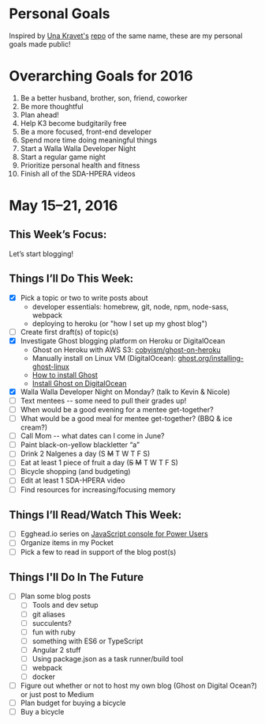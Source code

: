 # Personal Goals

Inspired by [Una Kravet's](https://github.com/una) [repo](https://github.com/una/personal-goals) of the same name, these are my personal goals made public!

# Overarching Goals for 2016

1. Be a better husband, brother, son, friend, coworker
1. Be more thoughtful
1. Plan ahead!
1. Help K3 become budgitarily free
1. Be a more focused, front-end developer
1. Spend more time doing meaningful things
1. Start a Walla Walla Developer Night
1. Start a regular game night
2. Prioritize personal health and fitness
3. Finish all of the SDA-HPERA videos

# May 15–21, 2016

## This Week’s Focus:

Let’s start blogging!

## Things I’ll Do This Week:

- [x] Pick a topic or two to write posts about
  - developer essentials: homebrew, git, node, npm, node-sass, webpack
  - deploying to heroku (or "how I set up my ghost blog")
- [ ] Create first draft(s) of topic(s)
- [x] Investigate Ghost blogging platform on Heroku or DigitalOcean
  - Ghost on Heroku with AWS S3: [cobyism/ghost-on-heroku](https://github.com/cobyism/ghost-on-heroku)
  - Manually install on Linux VM (DigitalOcean): [ghost.org/installing-ghost-linux](http://support.ghost.org/installing-ghost-linux/)
  - [How to install Ghost](https://www.howtoinstallghost.com/how-to-install-ghost-on-digital-ocean-vps/)
  - [Install Ghost on DigitalOcean](https://www.digitalocean.com/community/tutorials/how-to-create-a-blog-with-ghost-and-nginx-on-ubuntu-14-04)
- [x] Walla Walla Developer Night on Monday? (talk to Kevin & Nicole)
- [ ] Text mentees -- some need to pull their grades up!
- [ ] When would be a good evening for a mentee get-together?
- [ ] What would be a good meal for mentee get-together? (BBQ & ice cream?)
- [ ] Call Mom -- what dates can I come in June?
- [ ] Paint black-on-yellow blackletter “a”
- [ ] Drink 2 Nalgenes a day (S ~~M~~ T W T F S)
- [ ] Eat at least 1 piece of fruit a day (~~S~~ ~~M~~ T W T F S)
- [ ] Bicycle shopping (and budgeting)
- [ ] Edit at least 1 SDA-HPERA video
- [ ] Find resources for increasing/focusing memory

## Things I’ll Read/Watch This Week:

- [ ] Egghead.io series on [JavaScript console for Power Users](https://egghead.io/series/js-console-for-power-users)
- [ ] Organize items in my Pocket
- [ ] Pick a few to read in support of the blog post(s)

## Things I'll Do In The Future

- [ ] Plan some blog posts
  - [ ] Tools and dev setup
  - [ ] git aliases
  - [ ] succulents?
  - [ ] fun with ruby
  - [ ] something with ES6 or TypeScript
  - [ ] Angular 2 stuff
  - [ ] Using package.json as a task runner/build tool
  - [ ] webpack
  - [ ] docker
- [ ] Figure out whether or not to host my own blog (Ghost on Digital Ocean?) or just post to Medium
- [ ] Plan budget for buying a bicycle
- [ ] Buy a bicycle
